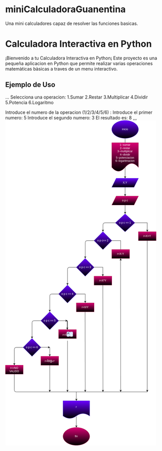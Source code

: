 # miniCalculadoraGuanentina
Una mini calculadores capaz de resolver las funciones basicas.
# Calculadora Interactiva en Python
¡Bienvenido a tu Calculadora Interactiva en Python¡ Este proyecto es una pequeña aplicacion en Python que permite realizar varias operaciones matemàticas bàsicas a traves de un menu interactivo.

## Ejemplo de Uso

...
Selecciona una operacion:
1.Sumar
2.Restar
3.Multiplicar
4.Dividir
5.Potencia
6.Logaritmo

Introduce el numero de la operacion (1/2/3/4/5/6) :
Introduce el primer numero: 5
Introduce el segundo numero: 3
El resultado es: 8
,,,
!["diagramadeflujo](diagrama.png "diagramadeflujo")
